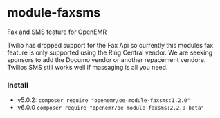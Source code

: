 # module-faxsms
Fax and SMS feature for OpenEMR

Twilio has dropped support for the Fax Api so currently this modules fax feature is only supported using the Ring Central vendor.
We are seeking sponsors to add the Documo vendor or another repacement vendore. Twilios SMS still works well if massaging is all you need.

### Install
- v5.0.2: `composer require "openemr/oe-module-faxsms:1.2.0"`
- v6.0.0 `composer require "openemr/oe-module-faxsms:2.2.0-beta"`
